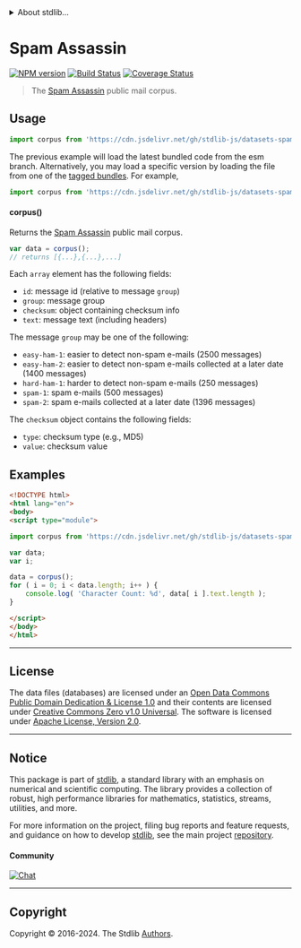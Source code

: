 <!--

@license Apache-2.0

Copyright (c) 2018 The Stdlib Authors.

Licensed under the Apache License, Version 2.0 (the "License");
you may not use this file except in compliance with the License.
You may obtain a copy of the License at

   http://www.apache.org/licenses/LICENSE-2.0

Unless required by applicable law or agreed to in writing, software
distributed under the License is distributed on an "AS IS" BASIS,
WITHOUT WARRANTIES OR CONDITIONS OF ANY KIND, either express or implied.
See the License for the specific language governing permissions and
limitations under the License.

-->


<details>
  <summary>
    About stdlib...
  </summary>
  <p>We believe in a future in which the web is a preferred environment for numerical computation. To help realize this future, we've built stdlib. stdlib is a standard library, with an emphasis on numerical and scientific computation, written in JavaScript (and C) for execution in browsers and in Node.js.</p>
  <p>The library is fully decomposable, being architected in such a way that you can swap out and mix and match APIs and functionality to cater to your exact preferences and use cases.</p>
  <p>When you use stdlib, you can be absolutely certain that you are using the most thorough, rigorous, well-written, studied, documented, tested, measured, and high-quality code out there.</p>
  <p>To join us in bringing numerical computing to the web, get started by checking us out on <a href="https://github.com/stdlib-js/stdlib">GitHub</a>, and please consider <a href="https://opencollective.com/stdlib">financially supporting stdlib</a>. We greatly appreciate your continued support!</p>
</details>

# Spam Assassin

[![NPM version][npm-image]][npm-url] [![Build Status][test-image]][test-url] [![Coverage Status][coverage-image]][coverage-url] <!-- [![dependencies][dependencies-image]][dependencies-url] -->

> The [Spam Assassin][spam-assassin] public mail corpus.

<section class="intro">

</section>

<!-- /.intro -->



<section class="usage">

## Usage

```javascript
import corpus from 'https://cdn.jsdelivr.net/gh/stdlib-js/datasets-spam-assassin@esm/index.mjs';
```
The previous example will load the latest bundled code from the esm branch. Alternatively, you may load a specific version by loading the file from one of the [tagged bundles](https://github.com/stdlib-js/datasets-spam-assassin/tags). For example,

```javascript
import corpus from 'https://cdn.jsdelivr.net/gh/stdlib-js/datasets-spam-assassin@v0.2.1-esm/index.mjs';
```

#### corpus()

Returns the [Spam Assassin][spam-assassin] public mail corpus.

```javascript
var data = corpus();
// returns [{...},{...},...]
```

Each `array` element has the following fields:

-   `id`: message id (relative to message `group`)
-   `group`: message group
-   `checksum`: object containing checksum info
-   `text`: message text (including headers)

The message `group` may be one of the following:

-   `easy-ham-1`: easier to detect non-spam e-mails (2500 messages)
-   `easy-ham-2`: easier to detect non-spam e-mails collected at a later date (1400 messages)
-   `hard-ham-1`: harder to detect non-spam e-mails (250 messages)
-   `spam-1`: spam e-mails (500 messages)
-   `spam-2`: spam e-mails collected at a later date (1396 messages)

The `checksum` object contains the following fields:

-   `type`: checksum type (e.g., MD5)
-   `value`: checksum value

</section>

<!-- /.usage -->

<section class="examples">

## Examples

<!-- TODO: better example. Possibly a spam classifier. -->

<!-- eslint no-undef: "error" -->

```html
<!DOCTYPE html>
<html lang="en">
<body>
<script type="module">

import corpus from 'https://cdn.jsdelivr.net/gh/stdlib-js/datasets-spam-assassin@esm/index.mjs';

var data;
var i;

data = corpus();
for ( i = 0; i < data.length; i++ ) {
    console.log( 'Character Count: %d', data[ i ].text.length );
}

</script>
</body>
</html>
```

</section>

<!-- /.examples -->



<!-- <license> -->

* * *

## License

The data files (databases) are licensed under an [Open Data Commons Public Domain Dedication & License 1.0][pddl-1.0] and their contents are licensed under [Creative Commons Zero v1.0 Universal][cc0]. The software is licensed under [Apache License, Version 2.0][apache-license].

<!-- </license> -->

<!-- Section for related `stdlib` packages. Do not manually edit this section, as it is automatically populated. -->

<section class="related">

</section>

<!-- /.related -->

<!-- Section for all links. Make sure to keep an empty line after the `section` element and another before the `/section` close. -->


<section class="main-repo" >

* * *

## Notice

This package is part of [stdlib][stdlib], a standard library with an emphasis on numerical and scientific computing. The library provides a collection of robust, high performance libraries for mathematics, statistics, streams, utilities, and more.

For more information on the project, filing bug reports and feature requests, and guidance on how to develop [stdlib][stdlib], see the main project [repository][stdlib].

#### Community

[![Chat][chat-image]][chat-url]

---

## Copyright

Copyright &copy; 2016-2024. The Stdlib [Authors][stdlib-authors].

</section>

<!-- /.stdlib -->

<!-- Section for all links. Make sure to keep an empty line after the `section` element and another before the `/section` close. -->

<section class="links">

[npm-image]: http://img.shields.io/npm/v/@stdlib/datasets-spam-assassin.svg
[npm-url]: https://npmjs.org/package/@stdlib/datasets-spam-assassin

[test-image]: https://github.com/stdlib-js/datasets-spam-assassin/actions/workflows/test.yml/badge.svg?branch=v0.2.1
[test-url]: https://github.com/stdlib-js/datasets-spam-assassin/actions/workflows/test.yml?query=branch:v0.2.1

[coverage-image]: https://img.shields.io/codecov/c/github/stdlib-js/datasets-spam-assassin/main.svg
[coverage-url]: https://codecov.io/github/stdlib-js/datasets-spam-assassin?branch=main

<!--

[dependencies-image]: https://img.shields.io/david/stdlib-js/datasets-spam-assassin.svg
[dependencies-url]: https://david-dm.org/stdlib-js/datasets-spam-assassin/main

-->

[chat-image]: https://img.shields.io/gitter/room/stdlib-js/stdlib.svg
[chat-url]: https://app.gitter.im/#/room/#stdlib-js_stdlib:gitter.im

[stdlib]: https://github.com/stdlib-js/stdlib

[stdlib-authors]: https://github.com/stdlib-js/stdlib/graphs/contributors

[cli-section]: https://github.com/stdlib-js/datasets-spam-assassin#cli
[cli-url]: https://github.com/stdlib-js/datasets-spam-assassin/tree/cli
[@stdlib/datasets-spam-assassin]: https://github.com/stdlib-js/datasets-spam-assassin/tree/main

[umd]: https://github.com/umdjs/umd
[es-module]: https://developer.mozilla.org/en-US/docs/Web/JavaScript/Guide/Modules

[deno-url]: https://github.com/stdlib-js/datasets-spam-assassin/tree/deno
[deno-readme]: https://github.com/stdlib-js/datasets-spam-assassin/blob/deno/README.md
[umd-url]: https://github.com/stdlib-js/datasets-spam-assassin/tree/umd
[umd-readme]: https://github.com/stdlib-js/datasets-spam-assassin/blob/umd/README.md
[esm-url]: https://github.com/stdlib-js/datasets-spam-assassin/tree/esm
[esm-readme]: https://github.com/stdlib-js/datasets-spam-assassin/blob/esm/README.md
[branches-url]: https://github.com/stdlib-js/datasets-spam-assassin/blob/main/branches.md

[pddl-1.0]: http://opendatacommons.org/licenses/pddl/1.0/

[cc0]: https://creativecommons.org/publicdomain/zero/1.0

[apache-license]: https://www.apache.org/licenses/LICENSE-2.0

[ndjson]: http://specs.frictionlessdata.io/ndjson/

[spam-assassin]: http://spamassassin.apache.org/old/publiccorpus/readme.html

</section>

<!-- /.links -->
